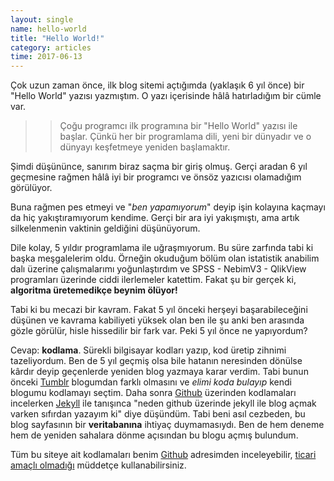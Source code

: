 ```yaml
--- 
layout: single 
name: hello-world 
title: "Hello World!"
category: articles
time: 2017-06-13
---
```


Çok uzun zaman önce, ilk blog sitemi açtığımda (yaklaşık 6 yıl önce) bir "Hello World" yazısı yazmıştım. O yazı içerisinde hâlâ hatırladığım bir cümle var.

>> Çoğu programcı ilk programına bir "Hello World" yazısı ile başlar. Çünkü her bir programlama dili, yeni bir dünyadır ve o dünyayı keşfetmeye yeniden başlamaktır.

Şimdi düşününce, sanırım biraz saçma bir giriş olmuş. Gerçi aradan 6 yıl geçmesine rağmen hâlâ iyi bir programcı ve önsöz yazıcısı olamadığım görülüyor.

Buna rağmen pes etmeyi ve "_ben yapamıyorum_" deyip işin kolayına kaçmayı da hiç yakıştıramıyorum kendime. Gerçi bir ara iyi yakışmıştı, ama artık silkelenmenin vaktinin geldiğini düşünüyorum.

Dile kolay, 5 yıldır programlama ile uğraşmıyorum. Bu süre zarfında tabi ki başka meşgalelerim oldu. Örneğin okuduğum bölüm olan istatistik anabilim dalı üzerine çalışmalarımı yoğunlaştırdım ve SPSS - NebimV3 - QlikView programları üzerinde ciddi ilerlemeler katettim. Fakat şu bir gerçek ki, **algoritma üretemedikçe beynim ölüyor!**

Tabi ki bu mecazi bir kavram. Fakat 5 yıl önceki herşeyi başarabileceğini düşünen ve kavrama kabiliyeti yüksek olan ben ile şu anki ben arasında gözle görülür, hisle hissedilir bir fark var. Peki 5 yıl önce ne yapıyordum? 

Cevap: **kodlama**. Sürekli bilgisayar kodları yazıp, kod üretip zihnimi tazeliyordum. Ben de 5 yıl geçmiş olsa bile hatanın neresinden dönülse kârdır deyip geçenlerde yeniden blog yazmaya karar verdim. Tabi bunun önceki [Tumblr](http://www.aydinkabatas.tumblr.com) blogumdan farklı olmasını ve _elimi koda bulayıp_ kendi blogumu kodlamayı seçtim. Daha sonra [Github](http://www.github.io) üzerinden kodlamaları incelerken [Jekyll](http://www.jekyllrb.com) ile tanışınca "neden github üzerinde jekyll ile blog açmak varken sıfırdan yazayım ki" diye düşündüm. Tabi beni asıl cezbeden, bu blog sayfasının bir **veritabanına** ihtiyaç duymamasıydı. Ben de hem deneme hem de yeniden sahalara dönme açısından bu blogu açmış bulundum.

Tüm bu siteye ait kodlamaları benim [Github](https://github.com/aydinkabatas/aydinkabatas.github.com) adresimden inceleyebilir, [ticari amaçlı olmadığı](https://www.creativecommons.org) müddetçe kullanabilirsiniz.